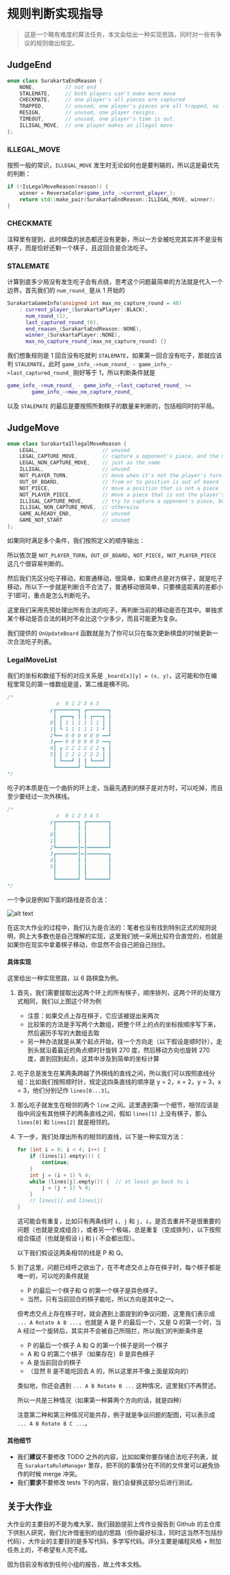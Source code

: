 # 规则判断实现指导

> 这是一个略有难度的算法任务，本文会给出一种实现思路，同时对一些有争议的规则做出规定。

## JudgeEnd

```cpp
enum class SurakartaEndReason {
    NONE,          // not end
    STALEMATE,     // both players can't make more move
    CHECKMATE,     // one player's all pieces are captured
    TRAPPED,       // unused, one player's pieces are all trapped, no legal move can be made.
    RESIGN,        // unused, one player resigns.
    TIMEOUT,       // unused, one player's time is out.
    ILLIGAL_MOVE,  // one player makes an illegal move
};
```

### ILLEGAL_MOVE

按照一般的常识，`ILLEGAL_MOVE` 发生时无论如何也是要判输的，所以这是最优先的判断：

```cpp
if (!IsLegalMoveReason(reason)) {
    winner = ReverseColor(game_info_->current_player_);
    return std::make_pair(SurakartaEndReason::ILLIGAL_MOVE, winner);
}
```

### CHECKMATE

注释里有提到，此时棋盘的状态都还没有更新，所以一方全被吃完其实并不是没有棋子，而是恰好还剩一个棋子，且这回合是合法吃子。

### STALEMATE

计算到底多少局没有发生吃子会有点绕，思考这个问题最简单的方法就是代入一个边界，首先我们的 `num_round_` 是从 1 开始的

```cpp
SurakartaGameInfo(unsigned int max_no_capture_round = 40)
    : current_player_(SurakartaPlayer::BLACK),
      num_round_(1),
      last_captured_round_(0),
      end_reason_(SurakartaEndReason::NONE),
      winner_(SurakartaPlayer::NONE),
      max_no_capture_round_(max_no_capture_round) {}
```

我们想象规则是 1 回合没有吃就判 `STALEMATE`，如果第一回合没有吃子，那就应该判 `STALEMATE`，此时 `game_info_->num_round_ - game_info_->last_captured_round_` 刚好等于 1，所以判断条件就是


```cpp
game_info_->num_round_ - game_info_->last_captured_round_ >=
        game_info_->max_no_capture_round_
```

以及 `STALEMATE` 的最后是要按照所剩棋子的数量来判断的，包括相同时的平局。


## JudgeMove

```cpp
enum class SurakartaIllegalMoveReason {
    LEGAL,                     // unused
    LEGAL_CAPTURE_MOVE,        // capture a opponent's piece, and the move consists at least one corner loop
    LEGAL_NON_CAPTURE_MOVE,    // just as the name
    ILLIGAL,                   // unused
    NOT_PLAYER_TURN,           // move when it's not the player's turn.
    OUT_OF_BOARD,              // from or to position is out of board
    NOT_PIECE,                 // move a position that is not a piece
    NOT_PLAYER_PIECE,          // move a piece that is not the player's
    ILLIGAL_CAPTURE_MOVE,      // try to capture a opponent's piece, but the move can't consist any corner loop
    ILLIGAL_NON_CAPTURE_MOVE,  // otherwise
    GAME_ALREADY_END,          // unused
    GAME_NOT_START             // unused
};
```

如果同时满足多个条件，我们按照定义的顺序输出：

所以依次是 `NOT_PLAYER_TURN`，`OUT_OF_BOARD`，`NOT_PIECE`，`NOT_PLAYER_PIECE` 这几个很容易判断的。

然后我们先区分吃子移动，和普通移动，很简单，如果终点是对方棋子，就是吃子移动，所以下一步就是判断合不合法了，普通移动很简单，只要横竖距离的差都小于1即可，重点是怎么判断吃子。

这里我们采用先预处理出所有合法的吃子，再判断当前的移动是否在其中。单独求某个移动是否合法的耗时不会比这个少多少，而且可能更为复杂。

我们提供的 `OnUpdateBoard` 函数就是为了你可以只在每次更新棋盘的时候更新一次合法吃子列表。

### LegalMoveList

我们的坐标和数组下标的对应关系是 `_board[x][y] = (x, y)`，这可能和你在编程里常见的第一维数组是竖，第二维是横不同。

```cpp
/*
                x  0 1 2 3 4 5
              y┏━━━━━━━┓ ┏━━━━━━━┓
               ┃ ┏━━━┓ ┃ ┃ ┏━━━┓ ┃
              0┃ ┃ 1 1 1 1 1 1 ┃ ┃
              1┃ ┗ 1 1 1 1 1 1 ┛ ┃
              2┗━━ 0 0 0 0 0 0 ━━┛
              3┏━━ 0 0 0 0 0 0 ━━┓
              4┃ ┏ 2 2 2 2 2 2 ┓ ┃
              5┃ ┃ 2 2 2 2 2 2 ┃ ┃
               ┃ ┗━━━┛ ┃ ┃ ┗━━━┛ ┃
               ┗━━━━━━━┛ ┗━━━━━━━┛
*/
```

吃子的本质是在一个曲折的环上走，当最先遇到的棋子是对方时，可以吃掉，而且至少要经过一次外棋线。

```cpp
/*
                x  0 1 2 3 4 5
              y┏━━━━━━━┓ ┏━━━━━━━┓
               ┃       ┃ ┃       ┃
              0┃       ┃ ┃       ┃
              1┃       ┃ ┃       ┃
              2┗━━━━━━━┃━┃━━━━━━━┛
              3┏━━━━━━━┃━┃━━━━━━━┓
              4┃       ┃ ┃       ┃
              5┃       ┃ ┃       ┃
               ┃       ┃ ┃       ┃
               ┗━━━━━━━┛ ┗━━━━━━━┛
*/
```

一个争议是例如下面的路线是否合法：

![alt text](imgs/passit.png)

在这次大作业的过程中，我们认为是合法的：笔者也没有找到特别正式的规则说明，网上大多数也是自己理解的实现，这里我们统一采用比较符合直觉的，也就是如果你在现实中拿着棋子移动，你显然不会自己把自己挡住。

#### 具体实现

这里给出一种实现思路，以 6 路棋盘为例。

1. 首先，我们需要提取出这两个环上的所有棋子，顺序排列，这两个环的处理方式相同，我们以上图这个环为例
    - 注意：如果交点上存在棋子，它应该被提出来两次
    - 比较笨的方法是手写两个大数组，把整个环上的点的坐标按顺序写下来，然后遍历手写的大数组去取
    - 另一种办法就是从某个起点开始，往一个方向走（以下假设是顺时针），走到头就沿着最近的角点顺时针旋转 270 度，然后移动方向也旋转 270 度，直到回到起点，这其中涉及到简单的坐标计算
2. 吃子总是发生在某两条跨越了外棋线的直线之间，所以我们可以按照直线分组：比如我们按照顺时针，规定这四条直线的顺序是 y = 2，x = 2，y = 3，x = 3，他们分别记作 `lines[0...3]`。
3. 那么吃子就发生在相邻的两个 `line` 之间。这里遇到第一个细节，相邻应该是指中间没有其他棋子的两条直线之间，假如 `lines[1]` 上没有棋子，那么 `lines[0]` 和 `lines[2]` 就是相邻的。
4. 下一步，我们处理出所有的相邻的直线，以下是一种实现方法：

    ```cpp
    for (int i = 0; i < 4; i++) {
        if (lines[i].empty()) {
            continue;
        }
        int j = (i + 1) % 4;
        while (lines[j].empty()) {  // at least go back to i
            j = (j + 1) % 4;
        }
        // lines[i] and lines[j]
    }
    ```

    这可能会有重复，比如只有两条线时 `i, j` 和 `j, i`，是否去重并不是很重要的问题（也就是变成组合），或者另一个极端，总是重复（变成排列），以下按照组合描述（也就是假设 i j 和 j i 不会都出现）。

    以下我们假设这两条相邻的线是 P 和 Q。
5. 到了这里，问题已经呼之欲出了，在不考虑交点上存在棋子时，每个棋子都是唯一的，可以吃的条件就是
    - P 的最后一个棋子和 Q 的第一个棋子是异色棋子。
    - 当然，只有当前回合的棋子能吃，所以方向是其中之一。
    
    但考虑交点上存在棋子时，就会遇到上面提到的争议问题，这里我们表示成 `... A Rotate A B ...`，也就是 A 是 P 的最后一个，又是 Q 的第一个时，当 A 经过一个旋转后，其实并不会被自己所阻拦，所以我们的判断条件是

    - P 的最后一个棋子 A 和 Q 的第一个棋子是同一个棋子
    - A 和 Q 的第二个棋子（如果存在）B 是异色棋子
    - A 是当前回合的棋子
    - （显然 B 是不能吃回去 A 的，所以这里并不像上面是双向的）

    类似地，你还会遇到 `... A B Rotate B ...` 这种情况，这里我们不再赘述。

    所以一共是三种情况（如果第一种算两个方向的话，就是四种）

    注意第二种和第三种情况可能共存，例子就是争议问题的配图，可以表示成 `... A B Rotate B C ...`。


#### 其他细节

- 我们**建议**不要修改 TODO 之外的内容，比如如果你要存储合法吃子列表，就在 `SurakartaRuleManager` 里存，把不同的事情分在不同的文件里可以避免协作的时候 merge 冲突。
- 我们**要求**不要修改 tests 下的内容，我们会替换这部分后进行测试。

## 关于大作业

大作业的主要目的不是为难大家，我们鼓励提前上传作业报告到 Github 的主仓库下供别人研究，我们允许借鉴别的组的思路（但你最好标注，同时这当然不包括抄代码），大作业的主要目的是多写代码，多学写代码。评分主要是编程风格 + 附加任务上的，不希望有人完不成。

因为目前没有收到任何小组的报告，故上传本文档。
